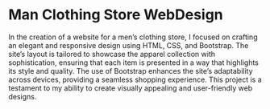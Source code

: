 # Man Clothing Store WebDesign
In the creation of a website for a men’s clothing store, I focused on crafting an elegant and responsive design using HTML, CSS, and Bootstrap. The site’s layout is tailored to showcase the apparel collection with sophistication, ensuring that each item is presented in a way that highlights its style and quality. The use of Bootstrap enhances the site’s adaptability across devices, providing a seamless shopping experience. This project is a testament to my ability to create visually appealing and user-friendly web designs.
